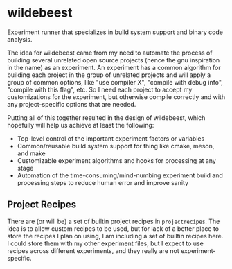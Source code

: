 # wildebeest

Experiment runner that specializes in build system support and binary code analysis.

The idea for wildebeest came from my need to automate the process of building
several unrelated open source projects (hence the gnu inspiration in the name)
as an experiment. An experiment has a common algorithm for building each project in the
group of unrelated projects and will apply a group of common options, like
"use compiler X", "compile with debug info", "compile with this flag", etc.
So I need each project to accept my customizations for the experiment, but otherwise
compile correctly and with any project-specific options that are needed.

Putting all of this together resulted in the design of wildebeest, which hopefully
will help us achieve at least the following:

- Top-level control of the important experiment factors or variables
- Common/reusable build system support for thing like cmake, meson, and make
- Customizable experiment algorithms and hooks for processing at any stage
- Automation of the time-consuming/mind-numbing experiment build and processing
steps to reduce human error and improve sanity

## Project Recipes
There are (or will be) a set of builtin project recipes in `projectrecipes`.
The idea is to allow custom recipes to be used, but for lack of a better place
to store the recipes I plan on using, I am including a set of builtin recipes
here. I could store them with my other experiment files, but I expect to use
recipes across different experiments, and they really are not experiment-specific.

